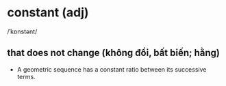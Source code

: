 # constant (adj)

/ˈkɒnstənt/

## that does not change (không đổi, bất biến; hằng)

- A geometric sequence has a constant ratio between its successive terms.